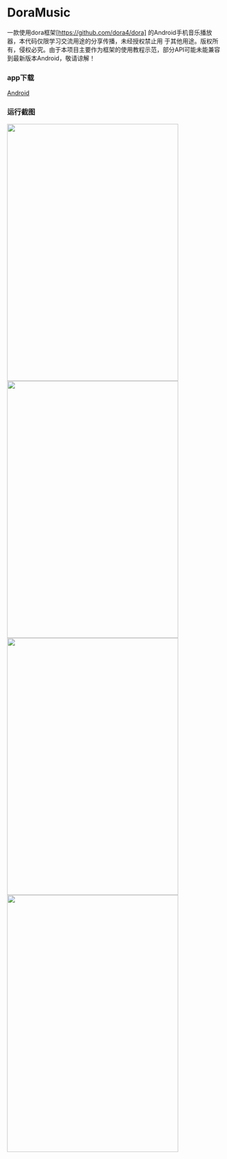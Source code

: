 # DoraMusic
一款使用dora框架[https://github.com/dora4/dora] 的Android手机音乐播放器，本代码仅限学习交流用途的分享传播，未经授权禁止用
于其他用途。版权所有，侵权必究。由于本项目主要作为框架的使用教程示范，部分API可能未能兼容到最新版本Android，敬请谅解！

### app下载
[Android](https://www.pgyer.com/doramusic)

### 运行截图

<img width="400" height="600" src="[https://github-readme-stats.vercel.app/api?username=dora4&show_icons=true](https://p6-juejin.byteimg.com/tos-cn-i-k3u1fbpfcp/375d2e19ebbc4867ad5bd129b6e85e5e~tplv-k3u1fbpfcp-watermark.image?">
<img width="400" height="600" src="[https://github-readme-stats.vercel.app/api?username=dora4&show_icons=true](https://p3-juejin.byteimg.com/tos-cn-i-k3u1fbpfcp/8807c91e66f4458bb20678f7bf5a30c5~tplv-k3u1fbpfcp-watermark.image?)">
<img width="400" height="600" src="[https://github-readme-stats.vercel.app/api?username=dora4&show_icons=true](https://p9-juejin.byteimg.com/tos-cn-i-k3u1fbpfcp/5083669b824648bdbf8945e2a9b9ad5f~tplv-k3u1fbpfcp-watermark.image?)">
<img width="400" height="600" src="[https://github-readme-stats.vercel.app/api?username=dora4&show_icons=true](https://p6-juejin.byteimg.com/tos-cn-i-k3u1fbpfcp/90a29d9bd41948738f2e235430bc25cd~tplv-k3u1fbpfcp-watermark.image?)">
